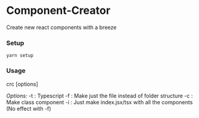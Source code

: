 # Component-Creator
Create new react components with a breeze

### Setup
`yarn setup`

### Usage
crc <Name> [options]

*Options:*
-t : Typescript
-f : Make just the file instead of folder structure
-c : Make class component
-i : Just make index.jsx/tsx with all the components (No effect with -f)


